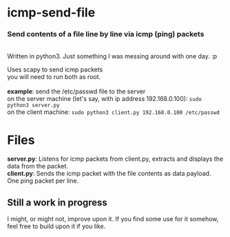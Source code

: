 
# icmp-send-file
### Send contents of a file line by line via icmp (ping) packets
\
Written in python3.  Just something I was messing around with one day.  :p

Uses scapy to send icmp packets\
you will need to run both as root.\
\
**example**: send the /etc/passwd file to the server\
on the server machine (let's say, with ip address 192.168.0.100):  `sudo python3 server.py`\
on the client machine: `sudo python3 client.py 192.168.0.100 /etc/passwd`

# Files

**server.py**: Listens for icmp packets from client.py, extracts and displays the data from the packet.\
**client.py**: Sends the icmp packet with the file contents as data payload.  One ping packet per line.

## Still a work in progress

I might, or might not, improve upon it. If you find some use for it somehow, feel free to build upon it if you like. 
